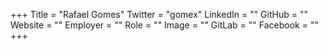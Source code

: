 +++
Title = "Rafael Gomes"
Twitter = "gomex"
LinkedIn = ""
GitHub = ""
Website = ""
Employer = ""
Role = ""
Image = ""
GitLab = ""
Facebook = ""
+++
